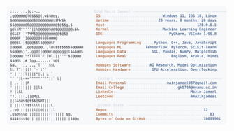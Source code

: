 <picture>
  <source srcset="https://raw.githubusercontent.com/mmazinjameel/mmazinjameel/main/dark_mode.svg?v=1753431330" media="(prefers-color-scheme: dark)">
  <img src="https://raw.githubusercontent.com/mmazinjameel/mmazinjameel/main/light_mode.svg?v=1753431330">
</picture>
